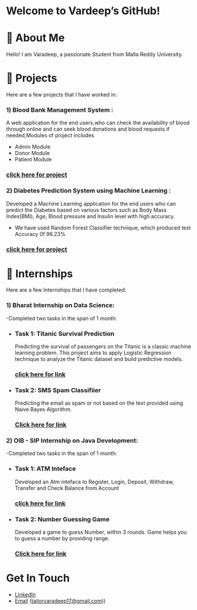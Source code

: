# Welcome to Vardeep’s GitHub!

# 👋 About Me
Hello! I am Varadeep, a passionate Student from Malla Reddy University.



# 🚀 Projects
Here are a few projects that I have worked in:




### 1) Blood Bank Management System : 
A web application for the end users,who can check the availability of blood through online and can seek blood donations and blood requests if needed,Modules of project includes
- Admin Module
- Donor Module
- Patient Module

### [click here for project](https://github.com/varadeep09/Blood-Bank-Management-System/tree/main)


### 2) Diabetes Prediction System using Machine Learning  : 
Developed a Machine Learning application for the end users who can predict the Diabetes based on various factors such as Body Mass Index(BMI), Age, Blood pressure and Insulin level with high accuracy.
- We have used Random Forest Classifier technique, which produced test Accuracy 0f 96.23%

### [click here for project](https://github.com/varadeep09/Blood-Bank-Management-System/tree/main)


# 🚀 Internships
Here are a few Internships that I have completed: 

### 1) Bharat Internship on Data Science:
-Completed two tasks in the span of 1 month:
- ### Task 1: Titanic Survival Prediction
  Predicting the survival of passengers on the Titanic is a classic machine learning problem. This project aims to apply Logistic Regression technique to analyze the Titanic dataset and build predictive models.
  ### [click here for link](https://github.com/varadeep09/Titanic_survival_Prediction)
- ### Task 2: SMS Spam Classifiier
  Predicting the email as spam or not based on the text provided using Naive Bayes Algorithm.
  ### [Click here for link](https://github.com/varadeep09/Sms_Spam_Classifier)

### 2) OIB - SIP Internship on Java Development:
-Completed two tasks in the span of 1 month:
- ### Task 1: ATM Inteface
  Developed an Atm inteface to Register, Login, Deposit, Withdraw, Transfer and Check Balance from Account
  ### [click here for link](https://github.com/varadeep09/OIB-SIP/blob/main/AtmInterface.java)
- ### Task 2: Number Guessing Game 
  Developed a game to guess Number, within 3 rounds. Game helps you to guess a number by providing range.
  ### [Click here for link](https://github.com/varadeep09/OIB-SIP/blob/main/Task2.java)

# Get In Touch
- [LinkedIn](https://www.linkedin.com/in/varadeep)
- [Email](https://mail.google.com/mail/u/0/#inbox?compose=CllgCJNsMWffpFsKRKkkGcDFbQxKFcTZWFbzxZxQLxfmzsCZRJhdRdHsXxZrzsjnlMNDnSnbtDq) (tailorvaradeep17@gmail.com))



